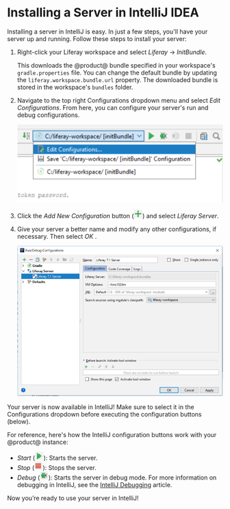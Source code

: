 # Installing a Server in IntelliJ IDEA

Installing a server in IntelliJ is easy. In just a few steps, you'll have your
server up and running. Follow these steps to install your server:

1.  Right-click your Liferay workspace and select *Liferay* &rarr; *InitBundle*.

    This downloads the @product@ bundle specified in your workspace's
    `gradle.properties` file. You can change the default bundle by updating the
    `liferay.workspace.bundle.url` property. The downloaded bundle is stored in
    the workspace's `bundles` folder.

2.  Navigate to the top right Configurations dropdown menu and select *Edit
    Configurations*. From here, you can configure your server's run and debug
    configurations.

    ![Figure 1: You have several options to choose from the server dropdown menu.](../../../images/intellij-server-dropdown.png)

3.  Click the *Add New Configuration* button
    (![Add Config](../../../images/icon-intellij-add-config.png)) and select
    *Liferay Server*.

4.  Give your server a better name and modify any other configurations, if
    necessary. Then select *OK* .

    ![Figure 2: Set your Liferay server's configurations in the Run/Debug Configurations menu.](../../../images/intellij-run-debug-wizard.png)

Your server is now available in IntelliJ! Make sure to select it in the
Configurations dropdown before executing the configuration buttons (below).

For reference, here's how the IntelliJ configuration buttons work with your
@product@ instance:

- *Start* (![Start Server](../../../images/icon-intellij-start-server.png)):
  Starts the server.
- *Stop* (![Stop Server](../../../images/icon-intellij-stop-server.png)): Stops
  the server.
- *Debug* (![Debug Server](../../../images/icon-intellij-debug-server.png)):
  Starts the server in debug mode. For more information on debugging in
  IntelliJ, see the
  [IntelliJ Debugging](https://www.jetbrains.com/help/idea/debugging-code.html)
  article.

Now you’re ready to use your server in IntelliJ!
